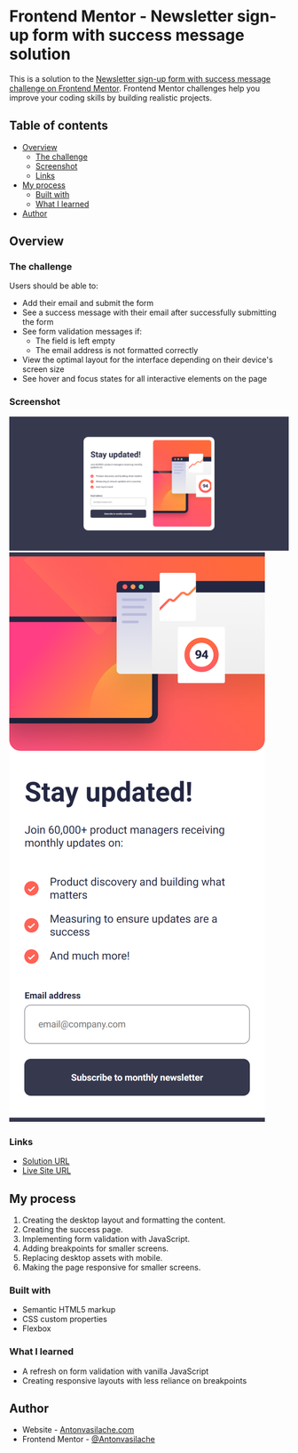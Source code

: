 # Frontend Mentor - Newsletter sign-up form with success message solution

This is a solution to the [Newsletter sign-up form with success message challenge on Frontend Mentor](https://www.frontendmentor.io/challenges/newsletter-signup-form-with-success-message-3FC1AZbNrv). Frontend Mentor challenges help you improve your coding skills by building realistic projects.

## Table of contents

- [Overview](#overview)
  - [The challenge](#the-challenge)
  - [Screenshot](#screenshot)
  - [Links](#links)
- [My process](#my-process)
  - [Built with](#built-with)
  - [What I learned](#what-i-learned)
- [Author](#author)

## Overview

### The challenge

Users should be able to:

- Add their email and submit the form
- See a success message with their email after successfully submitting the form
- See form validation messages if:
  - The field is left empty
  - The email address is not formatted correctly
- View the optimal layout for the interface depending on their device's screen size
- See hover and focus states for all interactive elements on the page

### Screenshot

![desktop screenshot](./screenshot-desktop.png)
![mobile screenshot](./screenshot-mobile.png)

### Links

- [Solution URL](https://github.com/Antonvasilache/newsletter-sign-up-with-success-message-main)
- [Live Site URL](https://newsletter-sign-up-with-success-av.netlify.app/)

## My process

1. Creating the desktop layout and formatting the content.
2. Creating the success page.
3. Implementing form validation with JavaScript.
4. Adding breakpoints for smaller screens.
5. Replacing desktop assets with mobile.
6. Making the page responsive for smaller screens.

### Built with

- Semantic HTML5 markup
- CSS custom properties
- Flexbox

### What I learned

- A refresh on form validation with vanilla JavaScript
- Creating responsive layouts with less reliance on breakpoints

## Author

- Website - [Antonvasilache.com](https://www.antonvasilache.com)
- Frontend Mentor - [@Antonvasilache](https://www.frontendmentor.io/profile/Antonvasilache)
